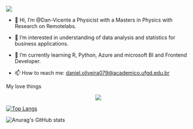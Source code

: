 ![](https://komarev.com/ghpvc/?username=your-github-Dan-Vicente&label=PROFILE+VIEWS)

- 👋 Hi, I’m @Dan-Vicente a Physicist with a Masters in Physics with Research on Remotelabs.
- 👀 I’m interested in understanding of data analysis and statistics for business applications.
- 🌱 I’m currently learning R, Python, Azure and microsoft BI and Frontend Developer.

- 📫 How to reach me: daniel.oliveira079@academico.ufgd.edu.br

My love things

<p align="center">
  <a href="https://skillicons.dev">
    <img src="https://skillicons.dev/icons?i=git,js,html,css,py" />
    
[![Top Langs](https://github-readme-stats.vercel.app/api/top-langs/?username=Dan-Vicente)](https://github.com/anuraghazra/github-readme-stats)

  </a>
</p>

![Anurag's GitHub stats](https://github-readme-stats.vercel.app/api?username=Dan-Vicente&show_icons=true&theme=radical)
